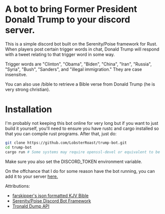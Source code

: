 # A bot to bring Former President Donald Trump to your discord server.

This is a simple discord bot built on the Serenity/Poise framework for Rust. When players post certain trigger words in chat, Donald Trump will respond with a tweet relating to that trigger word in some way.

Trigger words are "Clinton", "Obama", "Biden", "China", "Iran", "Russia", "Syria", "Bush", "Sanders", and "illegal immigration." They are case insensitve.

You can also use /bible to retrieve a Bible verse from Donald Trump (he is very strong christian).

# Installation
I'm probably not keeping this bot online for very long but if you want to just build it yourself,
you'll need to ensure you have rustc and cargo installed so that you can compile rust programs.
After that, just do:
```bash
git clone https://github.com/LobsterRoast/trump-bot.git
cd trump-bot
cargo run # Some systems may require openssl-devel or equivalent to be installed
```
Make sure you also set the DISCORD_TOKEN environment variable.

On the offchance that I do for some reason have the bot running, you can add it to your server [here.](https://discord.com/oauth2/authorize?client_id=1300497365735833661)

Attributions:
- [farskipper's json formatted KJV Bible](https://github.com/farskipper/kjv/tree/master)
- [Serenity/Poise Discord Bot Framework](https://github.com/serenity-rs/poise)
- [Tronald Dump API](https://www.tronalddump.io/)
